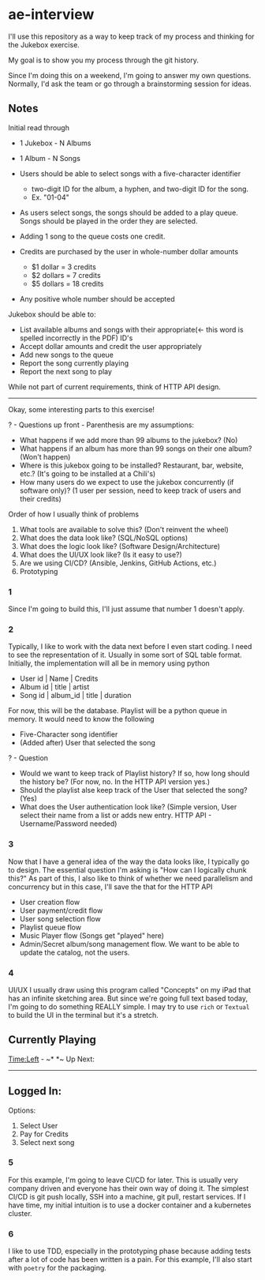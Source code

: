 # ae-interview

I'll use this repository as a way to keep track of my process and thinking for
the Jukebox exercise.

My goal is to show you my process through the git history.

Since I'm doing this on a weekend, I'm going to answer my own questions.
Normally, I'd ask the team or go through a brainstorming session for ideas.


## Notes
Initial read through

- 1 Jukebox - N Albums
- 1 Album - N Songs
- Users should be able to select songs with a five-character identifier
  - two-digit ID for the album, a hyphen, and two-digit ID for the song.
  - Ex. "01-04"
- As users select songs, the songs should be added to a play queue. Songs should be played in the order they are selected.

- Adding 1 song to the queue costs one credit.
- Credits are purchased by the user in whole-number dollar amounts
  - $1 dollar = 3 credits
  - $2 dollars = 7 credits
  - $5 dollars = 18 credits
- Any positive whole number should be accepted

Jukebox should be able to:
- List available albums and songs with their appropriate(<- this word is spelled incorrectly in the PDF) ID's
- Accept dollar amounts and credit the user appropriately
- Add new songs to the queue
- Report the song currently playing
- Report the next song to play

While not part of current requirements, think of HTTP API design.


------------------------
Okay, some interesting parts to this exercise!

? - Questions up front - Parenthesis are my assumptions:
- What happens if we add more than 99 albums to the jukebox? (No)
- What happens if an album has more than 99 songs on their one album? (Won't happen)
- Where is this jukebox going to be installed? Restaurant, bar, website, etc.? (It's going to be installed at a Chili's)
- How many users do we expect to use the jukebox concurrently (if software only)? (1 user per session, need to keep track of users and their credits)


Order of how I usually think of problems
1. What tools are available to solve this? (Don't reinvent the wheel)
2. What does the data look like? (SQL/NoSQL options)
3. What does the logic look like? (Software Design/Architecture)
4. What does the UI/UX look like? (Is it easy to use?)
5. Are we using CI/CD? (Ansible, Jenkins, GitHub Actions, etc.)
6. Prototyping

### 1
Since I'm going to build this, I'll just assume that number 1 doesn't apply.

### 2
Typically, I like to work with the data next before I even start coding.
I need to see the representation of it. Usually in some sort of SQL table format.
Initially, the implementation will all be in memory using python 

- User
id | Name | Credits
- Album
id | title | artist
- Song
id | album_id | title | duration

For now, this will be the database. Playlist will be a python queue in memory.
It would need to know the following
- Five-Character song identifier
- (Added after) User that selected the song

? - Question
- Would we want to keep track of Playlist history? If so, how long should the
history be? (For now, no. In the HTTP API version yes.)
- Should the playlist alse keep track of the User that selected the song? (Yes)
- What does the User authentication look like? (Simple version, User select 
    their name from a list or adds new entry. HTTP API - Username/Password needed)

### 3
Now that I have a general idea of the way the data looks like, I typically go to
design. The essential question I'm asking is "How can I logically chunk this?"
As part of this, I also like to think of whether we need parallelism and
concurrency but in this case, I'll save the that for the HTTP API

- User creation flow
- User payment/credit flow
- User song selection flow
- Playlist queue flow
- Music Player flow (Songs get "played" here)
- Admin/Secret album/song management flow. We want to be able to update the
    catalog, not the users.


### 4
UI/UX I usually draw using this program called "Concepts" on my iPad that has
an infinite sketching area. But since we're going full text based today, I'm
going to do something REALLY simple. I may try to use `rich` or `Textual` to 
build the UI in the terminal but it's a stretch.

Currently Playing
-------------------
<Time:Left> - ~* <Song Title> *~
Up Next: <Next Song Title>

-------------------
Logged In: <User>
-------------------
Options:
1. Select User
2. Pay for Credits
3. Select next song


### 5
For this example, I'm going to leave CI/CD for later. This is usually very
company driven and everyone has their own way of doing it. The simplest
CI/CD is git push locally, SSH into a machine, git pull, restart services.
If I have time, my initial intuition is to use a docker container and a
kubernetes cluster.


### 6
I like to use TDD, especially in the prototyping phase because adding tests
after a lot of code has been written is a pain. For this example, I'll also
start with `poetry` for the packaging.